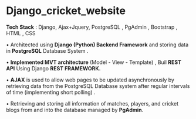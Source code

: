 # Django_cricket_website
**Tech Stack** : Django, Ajax+Jquery, PostgreSQL , PgAdmin , Bootstrap , HTML , CSS

•	Architected using **Django (Python) Backend Framework** and storing data in **PostgreSQL** Database System .

•	**Implemented MVT architecture** (Model - View - Template) ,  Buil **REST API** Using Django **REST FRAMEWORK.**

•	**AJAX** is used to allow web pages to be updated asynchronously by retrieving data from the PostgreSQL Database system after regular intervals of time (implementing short polling) .

• Retrieving and storing all information of matches, players, and cricket blogs from and into the database managed by **PgAdmin**.
